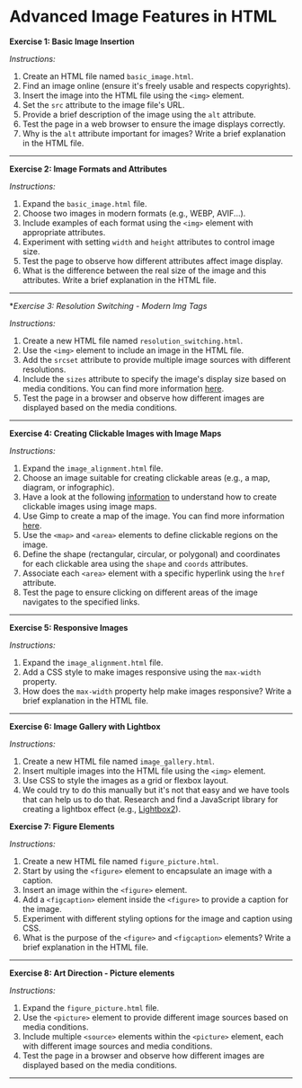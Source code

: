 # Advanced Image Features in HTML

**Exercise 1: Basic Image Insertion**

_Instructions:_

1. Create an HTML file named `basic_image.html`.
2. Find an image online (ensure it's freely usable and respects copyrights).
3. Insert the image into the HTML file using the `<img>` element.
4. Set the `src` attribute to the image file's URL.
5. Provide a brief description of the image using the `alt` attribute.
6. Test the page in a web browser to ensure the image displays correctly.
7. Why is the `alt` attribute important for images? Write a brief explanation in the HTML file.

---

**Exercise 2: Image Formats and Attributes**

_Instructions:_

1. Expand the `basic_image.html` file.
2. Choose two images in modern formats (e.g., WEBP, AVIF...).
3. Include examples of each format using the `<img>` element with appropriate attributes.
4. Experiment with setting `width` and `height` attributes to control image size.
5. Test the page to observe how different attributes affect image display.
6. What is the difference between the real size of the image and this attributes. Write a brief explanation in the HTML file.

---

\*_Exercise 3: Resolution Switching - Modern Img Tags_

_Instructions:_

1. Create a new HTML file named `resolution_switching.html`.
2. Use the `<img>` element to include an image in the HTML file.
3. Add the `srcset` attribute to provide multiple image sources with different resolutions.
4. Include the `sizes` attribute to specify the image's display size based on media conditions. You can find more information [here](https://www.dofactory.com/html/img/sizes).
5. Test the page in a browser and observe how different images are displayed based on the media conditions.

---

**Exercise 4: Creating Clickable Images with Image Maps**

_Instructions:_

1. Expand the `image_alignment.html` file.
2. Choose an image suitable for creating clickable areas (e.g., a map, diagram, or infographic).
3. Have a look at the following [information](https://www.w3schools.com/tags/tag_map.asp) to understand how to create clickable images using image maps.
4. Use Gimp to create a map of the image. You can find more information [here](https://docs.gimp.org/en/plug-in-imagemap.html).
5. Use the `<map>` and `<area>` elements to define clickable regions on the image.
6. Define the shape (rectangular, circular, or polygonal) and coordinates for each clickable area using the `shape` and `coords` attributes.
7. Associate each `<area>` element with a specific hyperlink using the `href` attribute.
8. Test the page to ensure clicking on different areas of the image navigates to the specified links.

---

**Exercise 5: Responsive Images**

_Instructions:_

1. Expand the `image_alignment.html` file.
2. Add a CSS style to make images responsive using the `max-width` property.
3. How does the `max-width` property help make images responsive? Write a brief explanation in the HTML file.

---

**Exercise 6: Image Gallery with Lightbox**

_Instructions:_

1. Create a new HTML file named `image_gallery.html`.
2. Insert multiple images into the HTML file using the `<img>` element.
3. Use CSS to style the images as a grid or flexbox layout.
4. We could try to do this manually but it's not that easy and we have tools that can help us to do that. Research and find a JavaScript library for creating a lightbox effect (e.g., [Lightbox2](https://lokeshdhakar.com/projects/lightbox2/)).

**Exercise 7: Figure Elements**

_Instructions:_

1. Create a new HTML file named `figure_picture.html`.
2. Start by using the `<figure>` element to encapsulate an image with a caption.
3. Insert an image within the `<figure>` element.
4. Add a `<figcaption>` element inside the `<figure>` to provide a caption for the image.
5. Experiment with different styling options for the image and caption using CSS.
6. What is the purpose of the `<figure>` and `<figcaption>` elements? Write a brief explanation in the HTML file.

---

**Exercise 8: Art Direction - Picture elements**

_Instructions:_

1. Expand the `figure_picture.html` file.
2. Use the `<picture>` element to provide different image sources based on media conditions.
3. Include multiple `<source>` elements within the `<picture>` element, each with different image sources and media conditions.
4. Test the page in a browser and observe how different images are displayed based on the media conditions.

---
